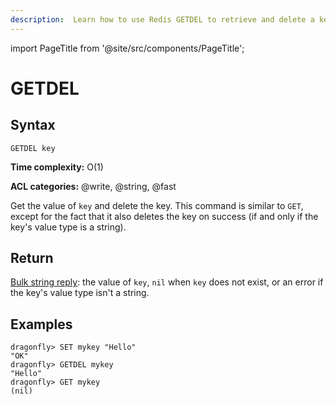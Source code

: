 ```yaml
---
description:  Learn how to use Redis GETDEL to retrieve and delete a key’s value.
---
```


import PageTitle from '@site/src/components/PageTitle';

# GETDEL

<PageTitle title="Redis GETDEL Command (Documentation) | Dragonfly" />

## Syntax

    GETDEL key

**Time complexity:** O(1)

**ACL categories:** @write, @string, @fast

Get the value of `key` and delete the key.
This command is similar to `GET`, except for the fact that it also deletes the key on success (if and only if the key's value type is a string).

## Return

[Bulk string reply](https://redis.io/docs/reference/protocol-spec/#bulk-strings): the value of `key`, `nil` when `key` does not exist, or an error if the key's value type isn't a string.

## Examples

```shell
dragonfly> SET mykey "Hello"
"OK"
dragonfly> GETDEL mykey
"Hello"
dragonfly> GET mykey
(nil)
```
